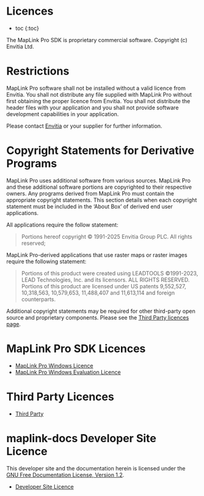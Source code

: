 # Licences

* toc
{:toc}

The MapLink Pro SDK is proprietary commercial software. Copyright (c) Envitia Ltd.

# Restrictions

MapLink Pro software shall not be installed without a valid licence from Envitia.
You shall not distribute any file supplied with MapLink Pro without first obtaining the proper licence from Envitia.
You shall not distribute the header files with your application and you shall not provide software development capabilities in your application.

Please contact [Envitia](https://www.envitia.com) or your supplier for further information.

# Copyright Statements for Derivative Programs

MapLink Pro uses additional software from various sources. MapLink Pro and these additional
software portions are copyrighted to their respective owners. Any programs derived from
MapLink Pro must contain the appropriate copyright statements.
This section details when each copyright statement must be included in the ‘About Box’ of
derived end user applications.

All applications require the follow statement:
> Portions hereof copyright © 1991-2025 Envitia Group PLC. All rights reserved;

MapLink Pro-derived applications that use raster maps or raster images require the following statement:
> Portions of this product were created using LEADTOOLS ©1991-2023, LEAD Technologies, Inc. and its licensors. ALL RIGHTS RESERVED. Portions of this product are licensed under US patents 9,552,527, 10,318,563, 10,579,653, 11,488,407 and 11,613,114 and foreign counterparts.

Additional copyright statements may be required for other third-party open source and proprietary components. Please see the [Third Party licences page](./third-party).

# MapLink Pro SDK Licences

- [MapLink Pro Windows Licence](./MapLink%20Pro%20Windows%20Licence.pdf)
- [MapLink Pro Windows Evaluation Licence](MapLink%20Pro%20Windows%20Eval%20Licence.pdf)

# Third Party Licences
- [Third Party](./third-party)

# maplink-docs Developer Site Licence

This developer site and the documentation herein is licensed under the [GNU Free Documentation License, Version 1.2](https://www.gnu.org/licenses/old-licenses/fdl-1.2-standalone.html).

- [Developer Site Licence](../LICENSE.md)
